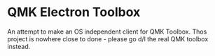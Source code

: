 # QMK Electron Toolbox

An attempt to make an OS independent client for QMK Toolbox.
Thos project is nowhere close to done - please go d/l the real QMK toolbox instead.
